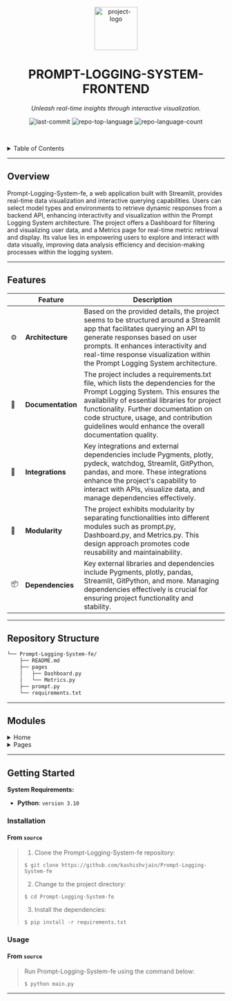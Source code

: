 <p align="center">
  <img src="https://cdn4.iconfinder.com/data/icons/bold-blue-symbols-vol-2/1024/move_in_go_proceed_prompt_app_mobile-512.png" width="100" alt="project-logo">
</p>
<p align="center">
    <h1 align="center">PROMPT-LOGGING-SYSTEM-FRONTEND</h1>
</p>
<p align="center">
    <em>Unleash real-time insights through interactive visualization.</em>
</p>
<p align="center">
	<img src="https://img.shields.io/github/last-commit/kashishvjain/Prompt-Logging-System-fe?style=default&logo=git&logoColor=white&color=0080ff" alt="last-commit">
	<img src="https://img.shields.io/github/languages/top/kashishvjain/Prompt-Logging-System-fe?style=default&color=0080ff" alt="repo-top-language">
	<img src="https://img.shields.io/github/languages/count/kashishvjain/Prompt-Logging-System-fe?style=default&color=0080ff" alt="repo-language-count">
<p>
<p align="center">
	<!-- default option, no dependency badges. -->
</p>

<br><!-- TABLE OF CONTENTS -->
<details>
  <summary>Table of Contents</summary><br>

- [ Overview](#-overview)
- [ Features](#-features)
- [ Repository Structure](#-repository-structure)
- [ Modules](#-modules)
- [ Getting Started](#-getting-started)
  - [ Installation](#-installation)
  - [ Usage](#-usage)
  - [ Tests](#-tests)
- [ Project Roadmap](#-project-roadmap)
- [ Contributing](#-contributing)
- [ License](#-license)
- [ Acknowledgments](#-acknowledgments)
</details>
<hr>

##  Overview

Prompt-Logging-System-fe, a web application built with Streamlit, provides real-time data visualization and interactive querying capabilities. Users can select model types and environments to retrieve dynamic responses from a backend API, enhancing interactivity and visualization within the Prompt Logging System architecture. The project offers a Dashboard for filtering and visualizing user data, and a Metrics page for real-time metric retrieval and display. Its value lies in empowering users to explore and interact with data visually, improving data analysis efficiency and decision-making processes within the logging system.

---

##  Features

|    |   Feature         | Description |
|----|-------------------|---------------------------------------------------------------|
| ⚙️  | **Architecture**  | Based on the provided details, the project seems to be structured around a Streamlit app that facilitates querying an API to generate responses based on user prompts. It enhances interactivity and real-time response visualization within the Prompt Logging System architecture. |
| 📄 | **Documentation** | The project includes a requirements.txt file, which lists the dependencies for the Prompt Logging System. This ensures the availability of essential libraries for project functionality. Further documentation on code structure, usage, and contribution guidelines would enhance the overall documentation quality. |
| 🔌 | **Integrations**  | Key integrations and external dependencies include Pygments, plotly, pydeck, watchdog, Streamlit, GitPython, pandas, and more. These integrations enhance the project's capability to interact with APIs, visualize data, and manage dependencies effectively. |
| 🧩 | **Modularity**    | The project exhibits modularity by separating functionalities into different modules such as prompt.py, Dashboard.py, and Metrics.py. This design approach promotes code reusability and maintainability. |
| 📦 | **Dependencies**  | Key external libraries and dependencies include Pygments, plotly, pandas, Streamlit, GitPython, and more. Managing dependencies effectively is crucial for ensuring project functionality and stability. |

---

##  Repository Structure

```sh
└── Prompt-Logging-System-fe/
    ├── README.md
    ├── pages
    │   ├── Dashboard.py
    │   └── Metrics.py
    ├── prompt.py
    └── requirements.txt
```

---

##  Modules

<details closed><summary>Home</summary>

| File                                                                                                      | Summary                                                                                                                                                                                                                                                                                                           |
| ---                                                                                                       | ---                                                                                                                                                                                                                                                                                                               |
| [prompt.py](https://github.com/kashishvjain/Prompt-Logging-System-fe/blob/master/prompt.py)               | Facilitates querying an API to generate responses based on user prompts in a Streamlit app. Features user input selection for model type and environment, enabling dynamic data retrieval and display. Enhances interactivity and real-time response visualization within the Prompt Logging System architecture. |
| [requirements.txt](https://github.com/kashishvjain/Prompt-Logging-System-fe/blob/master/requirements.txt) | Requirements file lists dependencies for the Prompt Logging System.-Ensures availability of essential libraries for project functionality.                                                                                                                                                                        |

</details>

<details closed><summary>Pages</summary>

| File                                                                                                    | Summary                                                                                                                                                                                                                                                                                  |
| ---                                                                                                     | ---                                                                                                                                                                                                                                                                                      |
| [Dashboard.py](https://github.com/kashishvjain/Prompt-Logging-System-fe/blob/master/pages/Dashboard.py) | Generates data visualizations with filtering options from a backend API using Streamlit. Displays unique user data and allows time frame, environment, model, status, and user filtering. Visualizes the data in a table format on a web dashboard for user interaction.                 |
| [Metrics.py](https://github.com/kashishvjain/Prompt-Logging-System-fe/blob/master/pages/Metrics.py)     | Retrieves and displays metrics data dynamically from a backend API. Users can filter metrics by time range, environment, model, status, and user. The dashboard includes total input and output tokens, a real-time Requests per Second plot, and various interactive filtering options. |

</details>

---

##  Getting Started

**System Requirements:**

* **Python**: `version 3.10`

###  Installation

<h4>From <code>source</code></h4>

> 1. Clone the Prompt-Logging-System-fe repository:
>
> ```console
> $ git clone https://github.com/kashishvjain/Prompt-Logging-System-fe
> ```
>
> 2. Change to the project directory:
> ```console
> $ cd Prompt-Logging-System-fe
> ```
>
> 3. Install the dependencies:
> ```console
> $ pip install -r requirements.txt
> ```

###  Usage

<h4>From <code>source</code></h4>

> Run Prompt-Logging-System-fe using the command below:
> ```console
> $ python main.py
> ```


---



